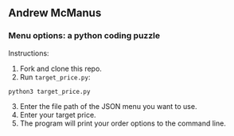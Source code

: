 ## Andrew McManus
### Menu options: a python coding puzzle

Instructions:

1. Fork and clone this repo.
2. Run `target_price.py`:

`python3 target_price.py`

3. Enter the file path of the JSON menu you want to use.
4. Enter your target price.
5. The program will print your order options to the command line.
